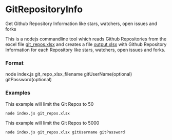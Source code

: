 # GitRepositoryInfo
Get Github Repository Information like stars, watchers, open issues and forks

This is a nodejs commandline tool which reads Github Repositories from the excel file [git_repos.xlsx](./git_repos.xlsx) and creates a file [output.xlsx](./output.xlsx) with Github Repository Information for each Repository like stars, watchers, open issues and forks.

### Format
node index.js git_repo_xlsx_filename gitUserName(optional) gitPassword(optional)

### Examples

This example will limit the Git Repos to 50
```sh
node index.js git_repos.xlsx
```

This example will limit the Git Repos to 5000
```sh
node index.js git_repos.xlsx gitUsername gitPassword
```
